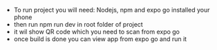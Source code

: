 - To run project you will need: Nodejs, npm and expo go installed your phone
- then run npm run dev in root folder of project
- it wil show QR code which you need to scan from expo go
- once build is done you can view app from expo go and run it
  
